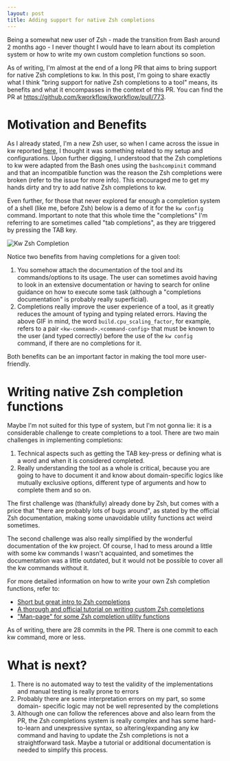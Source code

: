 ```yaml
---
layout: post
title: Adding support for native Zsh completions
---
```


Being a somewhat new user of Zsh - made the transition from Bash around 2
months ago - I never thought I would have to learn about its completion
system or how to write my own custom completion functions so soon.

As of writing, I'm almost at the end of a long PR that aims to bring support
for native Zsh completions to kw. In this post, I'm going to share exactly
what I think "bring support for native Zsh completions to a tool" means, its
benefits and what it encompasses in the context of this PR. You can find the PR
at <https://github.com/kworkflow/kworkflow/pull/773>.

# Motivation and Benefits

As I already stated, I'm a new Zsh user, so when I came across the issue in kw
reported [here](https://github.com/kworkflow/kworkflow/issues/501), I thought it was something related to my setup and configurations.
Upon further digging, I understood that the Zsh completions to kw were adapted
from the Bash ones using the `bashcompinit` command and that an incompatible
function was the reason the Zsh completions were broken (refer to the issue for
more info). This encouraged me to get my hands dirty and try to add native Zsh
completions to kw.

Even further, for those that never explored far enough a completion system of a
shell (like me, before Zsh) below is a demo of it for the `kw config` command.
Important to note that this whole time the "completions" I'm referring to are
sometimes called "tab completions", as they are triggered by pressing the TAB
key.

![Kw Zsh Completion]({{site.url}}/images/gifs/kw-zsh-completion.gif)

Notice two benefits from having completions for a given tool:

1. You somehow attach the documentation of the tool and its commands/options
   to its usage. The user can sometimes avoid having to look in an extensive
   documentation or having to search for online guidance on how to execute some
   task (although a "completions documentation" is probably really superficial).
2. Completions really improve the user experience of a tool, as it greatly
   reduces the amount of typing and typing related errors. Having the above GIF
   in mind, the word `build.cpu_scaling_factor`, for example, refers to a pair
   `<kw-command>.<command-config>` that must be known to the user (and typed
   correctly) before the use of the `kw config` command, if there are no
   completions for it.

Both benefits can be an important factor in making the tool more user-friendly.

# Writing native Zsh completion functions

Maybe I'm not suited for this type of system, but I'm not gonna lie: it is a
considerable challenge to create completions to a tool. There are two main
challenges in implementing completions:

1. Technical aspects such as getting the TAB key-press or defining what is a word
   and when it is considered completed.
2. Really understanding the tool as a whole is critical, because you are going to
   have to document it and know about domain-specific logics like mutually
   exclusive options, different type of arguments and how to complete them and
   so on.

The first challenge was (thankfully) already done by Zsh, but comes with a price
that "there are probably lots of bugs around", as stated by the official Zsh
documentation, making some unavoidable utility functions act weird sometimes.

The second challenge was also really simplified by the wonderful documentation
of the kw project. Of course, I had to mess around a little with some kw commands
I wasn't acquainted, and sometimes the documentation was a little outdated, but
it would not be possible to cover all the kw commands without it.

For more detailed information on how to write your own Zsh completion functions,
refer to:

* [Short but great intro to Zsh completions](https://github.com/zsh-users/zsh-completions/blob/master/zsh-completions-howto.org#writing-your-own-completion-functions)
* [A thorough and official tutorial on writing custom Zsh completions](https://zsh.sourceforge.io/Guide/zshguide06.html)
* ["Man-page" for some Zsh completion utility functions](https://zsh.sourceforge.io/Doc/Release/Completion-System.html#Completion-Functions)

As of writing, there are 28 commits in the PR. There is one commit to each kw
command, more or less.

# What is next?

1. There is no automated way to test the validity of the implementations and
   manual testing is really prone to errors
2. Probably there are some interpretation errors on my part, so some domain-
   specific logic may not be well represented by the completions
3. Although one can follow the references above and also learn from the PR,
   the Zsh completions system is really complex and has some hard-to-learn and
   unexpressive syntax, so altering/expanding any kw command and having to
   update the Zsh completions is not a straightforward task. Maybe a tutorial
   or additional documentation is needed to simplify this process.
